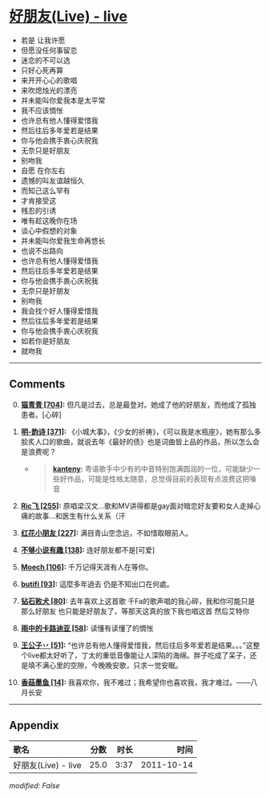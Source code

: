 # [好朋友(Live) - live](https://music.163.com/song?id=64183)

* 若是 让我许愿
* 但愿没任何事留恋
* 迷恋的不可以选
* 只好心死再算
* 来开开心心的歌唱
* 来吹熄烛光的漂亮
* 并未能叫你爱我本是太平常
* 我不应该惆怅
* 也许总有他人懂得爱惜我
* 然后往后多年爱若是结果
* 你与他会携手衷心庆祝我
* 无奈只是好朋友
* 别吻我
* 自愿 在你左右
* 遗憾的叫友谊越恒久
* 而知己这么罕有
* 才肯接受这
* 残忍的引诱
* 唯有趁这晚你在场
* 谈心中假想的对象
* 并未能叫你爱我生命再悠长
* 也说不出路向
* 也许总有他人懂得爱惜我
* 然后往后多年爱若是结果
* 你与他会携手衷心庆祝我
* 无奈只是好朋友
* 别吻我
* 我会找个好人懂得爱惜我
* 然后往后多年爱若是结果
* 你与他会携手衷心庆祝我
* 如若你是好朋友
* 就吻我


---

## Comments
0. **[猫青青 \[704\]](https://music.163.com/#/user/home?id=31493990):** 但凡是过去，总是最登对。她成了他的好朋友，而他成了孤独患者。[心碎]

1. **[明-韵诗 \[371\]](https://music.163.com/#/user/home?id=35824492):** 《小城大事》，《少女的祈祷》，《可以我是水瓶座》，她有那么多脍炙人口的歌曲，就说去年《最好的债》也是词曲皆上品的作品，所以怎么会是浪费呢？
	* > **[kanteny](https://music.163.com/#/user/home?id=404672):** 粤语歌手中少有的中音特别饱满圆润的一位，可能缺少一些好作品，可能是性格太随意，总觉得目前的表现有点浪费这把嗓音

2. **[Ric飞 \[255\]](https://music.163.com/#/user/home?id=48551843):** 原唱梁汉文…歌和MV讲得都是gay面对暗恋好友要和女人走掉心痛的故事…和医生有什么关系（汗

3. **[红花小朋友 \[227\]](https://music.163.com/#/user/home?id=86033239):** 满目青山空念远，不如惜取眼前人。

4. **[不够小说有趣 \[138\]](https://music.163.com/#/user/home?id=37451793):** 连好朋友都不是[可爱]

5. **[Moech \[106\]](https://music.163.com/#/user/home?id=39611024):** 千万记得天涯有人在等你。

6. **[butifi \[93\]](https://music.163.com/#/user/home?id=30468222):** 這麼多年過去 仍是不知出口在何處。

7. **[钻石败犬 \[80\]](https://music.163.com/#/user/home?id=38813999):** 去年喜欢上这首歌 千Fa的歌声唱的我心碎，我和你可能只是那么好朋友 也只能是好朋友了，等那天这真的放下我也唱这首 然后艾特你

8. **[雨中的卡路迪亚 \[58\]](https://music.163.com/#/user/home?id=9673765):** 读懂有读懂了的惆怅

9. **[王公子丷 \[51\]](https://music.163.com/#/user/home?id=5593714):** “也许总有他人懂得爱惜我，然后往后多年爱若是结果。。。”这整个live都太好听了，丁太的重低音像能让人深陷的海绵。胖子吃成了呆子，还是填不满心里的空隙，今晚晚安歌，只求一觉安眠。

10. **[香菇墨鱼 \[14\]](https://music.163.com/#/user/home?id=287911749):** 我喜欢你，我不难过；我希望你也喜欢我，我才难过。——八月长安



---

## Appendix

|歌名|分数|时长|时间|
|:---|:---:|---:|---:|
|好朋友(Live) - live|25.0|3:37|2011-10-14

*modified: False*